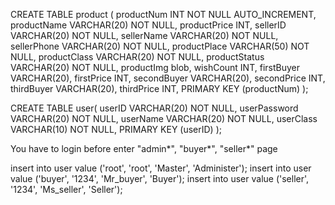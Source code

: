 CREATE TABLE product (
    productNum INT NOT NULL AUTO_INCREMENT,
    productName VARCHAR(20) NOT NULL,
    productPrice INT,
    sellerID VARCHAR(20) NOT NULL,
    sellerName VARCHAR(20) NOT NULL,
    sellerPhone VARCHAR(20) NOT NULL,
    productPlace VARCHAR(50) NOT NULL,
    productClass VARCHAR(20) NOT NULL,
    productStatus VARCHAR(20) NOT NULL,
    productImg blob,
    wishCount INT,
    firstBuyer VARCHAR(20),
    firstPrice INT,
    secondBuyer VARCHAR(20),
    secondPrice INT,
    thirdBuyer VARCHAR(20),
    thirdPrice INT,
    PRIMARY KEY (productNum)
);

CREATE TABLE user(
    userID VARCHAR(20) NOT NULL,
    userPassword VARCHAR(20) NOT NULL,
    userName VARCHAR(20) NOT NULL,
    userClass VARCHAR(10) NOT NULL,
    PRIMARY KEY (userID)
);


You have to login before enter "admin*", "buyer*", "seller*" page

insert into user value ('root', 'root', 'Master', 'Administer');
insert into user value ('buyer', '1234', 'Mr_buyer', 'Buyer');
insert into user value ('seller', '1234', 'Ms_seller', 'Seller');
